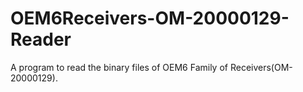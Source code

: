 # OEM6Receivers-OM-20000129-Reader
A program to read the binary files of OEM6 Family of Receivers(OM-20000129).
